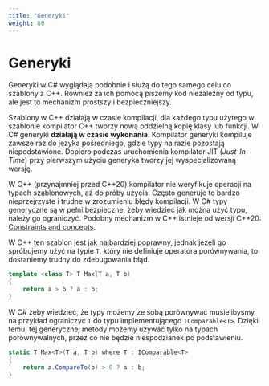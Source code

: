 ```yaml
---
title: "Generyki"
weight: 80
---
```


# Generyki

Generyki w C# wyglądają podobnie i służą do tego samego celu co szablony z C++. Również za ich pomocą piszemy kod niezależny od typu, ale jest to mechanizm prostszy i bezpieczniejszy. 

Szablony w C++ działają w czasie kompilacji, dla każdego typu użytego w szablonie kompilator C++ tworzy nową oddzielną kopię klasy lub funkcji. W C# generyki **działają w czasie wykonania**. Kompilator generyki kompiluje zawsze raz do języka pośredniego, gdzie typy na razie pozostają niepodstawione. Dopiero podczas uruchomienia kompilator JIT (*Just-In-Time*) przy pierwszym użyciu generyka tworzy jej wyspecjalizowaną wersję.

W C++ (przynajmniej przed C++20) kompilator nie weryfikuje operacji na typach szablonowych, aż do próby użycia. Często generuje to bardzo nieprzejrzyste i trudne w zrozumieniu błędy kompilacji. W C# typy generyczne są w pełni bezpieczne, żeby wiedzieć jak można użyć typu, należy go ograniczyć. Podobny mechanizm w C++ istnieje od wersji C++20: [Constraints and concepts](https://en.cppreference.com/w/cpp/language/constraints.html).

W C++ ten szablon jest jak najbardziej poprawny, jednak jeżeli go spróbujemy użyć na typie `T`, który nie definiuje operatora porównywania, to dostaniemy trudny do zdebugowania błąd.

```cpp
template <class T> T Max(T a, T b)
{
    return a > b ? a : b;
}
```

W C# żeby wiedzieć, że typy możemy ze sobą porównywać musielibyśmy na przykład ograniczyć `T` do typu implementującego `IComparable<T>`. Dzięki temu, tej generycznej metody możemy używać tylko na typach porównywalnych, przez co nie będzie niespodzianek po podstawieniu.

```csharp
static T Max<T>(T a, T b) where T : IComparable<T>
{
    return a.CompareTo(b) > 0 ? a : b;
}
```
